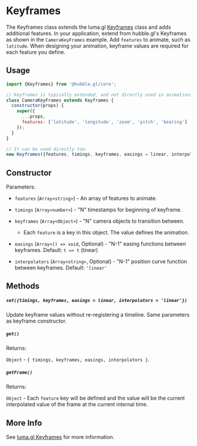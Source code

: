 # Keyframes

The Keyframes class extends the luma.gl [Keyframes](https://luma.gl/docs/api-reference/engine/animation/key-frames) class and adds additional features. In your application, extend from hubble.gl's Keyframes as shown in the `CameraKeyFrames` example. Add `features` to animate, such as `latitude`. When designing your animation, keyframe values are required for each feature you define.

## Usage

```js
import {Keyframes} from '@hubble.gl/core';

// Keyframes is typically extended, and not directly used in animations. 
class CameraKeyFrames extends Keyframes {
  constructor(props) {
    super({
      ...props,
      features: ['latitude', 'longitude', 'zoom', 'pitch', 'bearing']
    });
  }
}

// It can be used directly too.
new Keyframes({features, timings, keyframes, easings = linear, interpolators = 'linear'})
```

## Constructor

Parameters:

* `features` (`Array<string>`) - An array of features to animate.

* `timings` (`Array<number>`) - "N" timestamps for beginning of keyframe.

* `keyframes` (`Array<Object>`) - "N" camera objects to transition between.

  * Each `feature` is a key in this object. The value defines the animation.

* `easings` (`Array<() => void`, Optional) - "N-1" easing functions between keyframes. Default: `t => t` (linear)

* `interpolators` (`Array<string>`, Optional) - "N-1" position curve function between keyframes. Default: `'linear'`


## Methods

##### `set({timings, keyframes, easings = linear, interpolators = 'linear'})`

Update keyframe values without re-registering a timeline. Same parameters as keyframe constructor.

##### `get()`

Returns:

`Object` - `{ timings, keyframes, easings, interpolators }`.

##### `getFrame()`

Returns:

`Object` - Each `feature` key will be defined and the value will be the current interpolated value of the frame at the current internal time.

## More Info

See [luma.gl Keyframes](https://luma.gl/docs/api-reference/engine/animation/key-frames) for more information.
